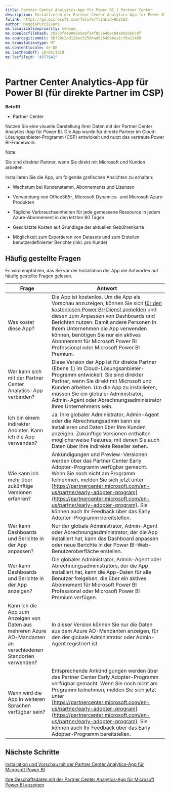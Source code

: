 ```yaml
---
title: Partner Center Analytics-App für Power BI | Partner Center
description: Installieren der Partner Center Analytics-App für Power BI
fwlink: https://go.microsoft.com/fwlink/?linkid=852582
author: MaggiePucciEvans
ms.localizationpriority: medium
ms.openlocfilehash: cba33fde9095850af24f857e4bec84abb83607df
ms.sourcegitcommit: 5b720c2ad126ec52564ad5264596ca1cf6a12489
ms.translationtype: MT
ms.contentlocale: de-DE
ms.lasthandoff: 10/05/2018
ms.locfileid: "4377642"
---
```

# <a name="partner-center-analytics-app-for-power-bi-direct-partners-in-csp"></a>Partner Center Analytics-App für Power BI (für direkte Partner im CSP)

**Betrifft**

- Partner Center

Nutzen Sie eine visuelle Darstellung Ihrer Daten mit der Partner Center Analytics-App für Power BI. Die App wurde für direkte Partner im Cloud-Lösungsanbieter-Programm (CSP) entwickelt und nutzt das vertraute Power BI-Framework. 

> [!NOTE]  
> Sie sind direkter Partner, wenn Sie direkt mit Microsoft und Kunden arbeiten. 

Installieren Sie die App, um folgende grafischen Ansichten zu erhalten: 

-   Wachstum bei Kundenstamm, Abonnements und Lizenzen

-   Verwendung von Office365-, Microsoft Dynamics- und Microsoft Azure-Produkten

-   Tägliche Verbrauchseinheiten für jede gemessene Ressource in jedem Azure-Abonnement in den letzten 60 Tagen

-   Geschätzte Kosten auf Grundlage der aktuellen Gebührenkarte

-   Möglichkeit zum Exportieren von Datasets und zum Erstellen benutzerdefinierter Berichte (inkl. pro Kunde)

## <a name="frequently-asked-questions"></a>Häufig gestellte Fragen

Es wird empfohlen, das Sie vor der Installation der App die Antworten auf häufig gestellte Fragen gelesen. 

| **Frage** | **Antwort** |
| --- | ---------- |
| Was kostet diese App? | Die App ist kostenlos. Um die App als Vorschau anzuzeigen, können Sie sich [für den kostenlosen Power BI-Dienst anmelden](https://go.microsoft.com/fwlink/p/?linkid=845347) und diesen zum Anpassen von Dashboards und Berichten nutzen. Damit andere Personen in Ihrem Unternehmen die App verwenden können, benötigen Sie nur ein aktives Abonnement für Microsoft Power BI Professional oder Microsoft Power BI Premium. |
| Wer kann sich mit der Partner Center Analytics-App verbinden? | Diese Version der App ist für direkte Partner (Ebene 1) im Cloud-Lösungsanbieter-Programm entwickelt. Sie sind direkter Partner, wenn Sie direkt mit Microsoft und Kunden arbeiten. Um die App zu installieren, müssen Sie ein globaler Administrator, Admin-Agent oder Abrechnungsadministrator Ihres Unternehmens sein. |
| Ich bin einem indirekter Anbieter. Kann ich die App verwenden? | Ja. Ihre globaler Administrator, Admin-Agent oder die Abrechnungsadmin kann sie installieren und Daten über Ihre Kunden anzeigen. Zukünftige Versionen enthalten möglicherweise Features, mit denen Sie auch Daten über Ihre indirekte Reseller sehen. |
| Wie kann ich mehr über zukünftige Versionen erfahren? | Ankündigungen und Preview-Versionen werden über das Partner Center Early Adopter-Programm verfügbar gemacht. Wenn Sie noch nicht am Programm teilnehmen, melden Sie sich jetzt unter [https://partnercenter.microsoft.com/en-us/partner/early-adopter-program](https://partnercenter.microsoft.com/en-us/partner/early-adopter-program). Sie können auch Ihr Feedback über das Early Adopter-Programm bereitstellen. |
| Wer kann Dashboards und Berichte in der App anpassen? | Nur der globale Administrator, Admin-Agent oder Abrechnungasdministrator, der die App installiert hat, kann das Dashboard anpassen oder neue Berichte in der Power BI-Web-Benutzeroberfläche erstellen. |
| Wer kann Dashboards und Berichte in der App anzeigen? | Die globaler Administrator, Admin-Agent oder Abrechnungsadministrators, der die App installiert hat, kann die App-Daten für alle Benutzer freigeben, die über ein aktives Abonnement für Microsoft Power BI Professional oder Microsoft Power BI Premium verfügen. |
| Kann ich die App zum Anzeigen von Daten aus mehreren Azure AD-Mandanten an verschiedenen Standorten verwenden? | In dieser Version können Sie nur die Daten aus dem Azure AD-Mandanten anzeigen, für den der globale Administrator oder Admin-Agent registriert ist. | 
| Wann wird die App in weiteren Sprachen verfügbar sein? | Entsprechende Ankündigungen werden über das Partner Center Early Adopter-Programm verfügbar gemacht. Wenn Sie noch nicht am Programm teilnehmen, melden Sie sich jetzt unter [https://partnercenter.microsoft.com/en-us/partner/early-adopter-program](https://partnercenter.microsoft.com/en-us/partner/early-adopter-program). Sie können auch Ihr Feedback über das Early Adopter-Programm bereitstellen. | 



## <a name="next-steps"></a>Nächste Schritte

[Installation und Vorschau mit der Partner Center Analytics-App für Microsoft Power BI](power-bi-app-for-direct-partners-install.md)

[Ihre Geschäftsdaten mit der Partner Center Analytics-App für Microsoft Power BI anzeigen](power-bi-app-for-direct-partners-use.md)
